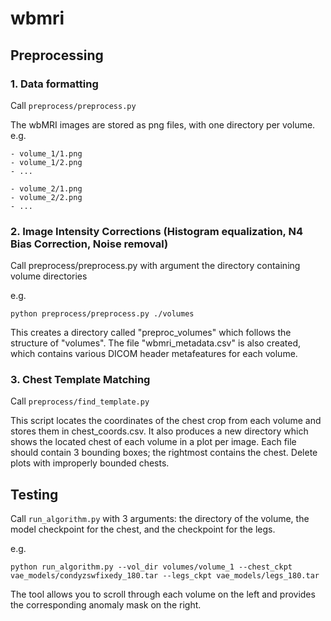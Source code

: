 # wbmri

## Preprocessing

### 1. Data formatting 
  Call `preprocess/preprocess.py`

  The wbMRI images are stored as png files, with one directory per volume.
  e.g. 
  
    - volume_1/1.png
    - volume_1/2.png
    - ...

    - volume_2/1.png
    - volume_2/2.png
    - ...


 
 
### 2. Image Intensity Corrections (Histogram equalization, N4 Bias Correction, Noise removal)

  Call preprocess/preprocess.py with argument the directory containing volume directories

  e.g. 
  ```
  python preprocess/preprocess.py ./volumes
  ```
  This creates a directory called "preproc_volumes" which follows the structure of "volumes".
  The file "wbmri_metadata.csv" is also created, which contains various DICOM header metafeatures for each volume.
  
  
  
### 3. Chest Template Matching
  Call `preprocess/find_template.py`
  
  This script locates the coordinates of the chest crop from each volume and stores them in chest_coords.csv.
  It also produces a new directory which shows the located chest of each volume in a plot per image. 
  Each file should contain 3 bounding boxes; the rightmost contains the chest. 
  Delete plots with improperly bounded chests.

  

## Testing

  Call `run_algorithm.py` with 3 arguments: the directory of the volume, the model checkpoint for the chest, and the checkpoint for the legs.
  
  e.g. 
  ```
  python run_algorithm.py --vol_dir volumes/volume_1 --chest_ckpt vae_models/condyzswfixedy_180.tar --legs_ckpt vae_models/legs_180.tar
  ```
  The tool allows you to scroll through each volume on the left and provides the corresponding anomaly mask on the right.
